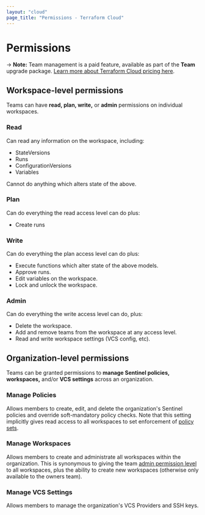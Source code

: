 ```yaml
---
layout: "cloud"
page_title: "Permissions - Terraform Cloud"
---
```


# Permissions

-> **Note:** Team management is a paid feature, available as part of the **Team** upgrade package. [Learn more about Terraform Cloud pricing here](https://www.hashicorp.com/products/terraform/pricing/).

## Workspace-level permissions

Teams can have **read, plan, write,** or **admin** permissions on individual workspaces.

### Read

Can read any information on the workspace, including:

- StateVersions
- Runs
- ConfigurationVersions
- Variables

Cannot do anything which alters state of the above.

### Plan

Can do everything the read access level can do plus:

- Create runs

### Write

Can do everything the plan access level can do plus:

- Execute functions which alter state of the above models.
- Approve runs.
- Edit variables on the workspace.
- Lock and unlock the workspace.

### Admin

Can do everything the write access level can do, plus:

- Delete the workspace.
- Add and remove teams from the workspace at any access level.
- Read and write workspace settings (VCS config, etc).

## Organization-level permissions

Teams can be granted permissions to **manage Sentinel policies, workspaces,** and/or **VCS settings** across an organization.

### Manage Policies

Allows members to create, edit, and delete the organization's Sentinel policies and override soft-mandatory policy checks. Note that this setting implicitly gives read access to all workspaces to set enforcement of [policy sets](../sentinel/manage-policies.html).

### Manage Workspaces

Allows members to create and administrate all workspaces within the organization. This is synonymous to giving the team [admin permission level](./permissions.html) to all workspaces, plus the ability to create new workspaces (otherwise only available to the owners team).

### Manage VCS Settings

Allows members to manage the organization's VCS Providers and SSH keys.
